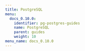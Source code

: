 ```yaml
---
title: PostgreSQL
menu:
  docs_0.10.0:
    identifier: pg-postgres-guides
    name: PostgreSQL
    parent: guides
    weight: 10
menu_name: docs_0.10.0
---
```

